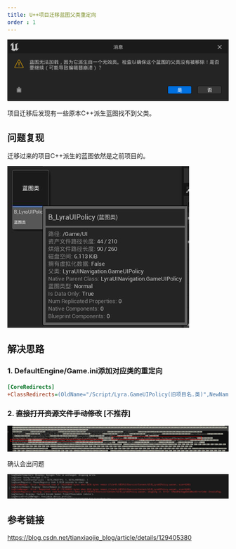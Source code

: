 ```yaml
---
title: U++项目迁移蓝图父类重定向
order : 1
---
```


![](assets%2Ferrortip.png)

<ChatMessage avatar="../../../assets/emoji/hh.png" :avatarWidth="40">
项目迁移后发现有一些原本C++派生蓝图找不到父类。
</ChatMessage>

## 问题复现


<ChatMessage avatar="../../../assets/emoji/kclr.png" :avatarWidth="40">
迁移过来的项目C++派生的蓝图依然是之前项目的。
</ChatMessage>

![](assets%2Fretarget.jpg)

## 解决思路

### 1. DefaultEngine/Game.ini添加对应类的重定向

``` ini
[CoreRedirects]
+ClassRedirects=(OldName="/Script/Lyra.GameUIPolicy(旧项目名.类)",NewName="/Script/NEW.GameUIPolicy(新项目名.类)")
```

### 2. ~~直接打开资源文件手动修改~~ [不推荐]

![](assets%2FnativeParent.jpg)

<ChatMessage avatar="../../../assets/emoji/dsyj.png" :avatarWidth="40">
确认会出问题
</ChatMessage>

![](assets%2Ftargeterror.jpg)

## 参考链接

https://blog.csdn.net/tianxiaojie_blog/article/details/129405380
